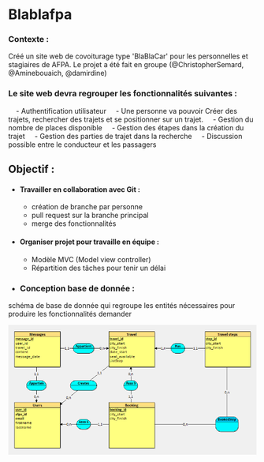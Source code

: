 # Blablafpa

### Contexte : 
Créé un site web de covoiturage type 'BlaBlaCar' pour les personnelles et stagiaires de AFPA.
Le projet a été fait en groupe (@ChristopherSemard, @Aminebouaich, @damirdine)

### Le site web devra regrouper les fonctionnalités suivantes : 
    - Authentification utilisateur
    - Une personne va pouvoir Créer des trajets, rechercher des trajets et se positionner sur un trajet.
    - Gestion du nombre de places disponible
    - Gestion des étapes dans la création du trajet
    - Gestion des parties de trajet dans la recherche
    - Discussion possible entre le conducteur et les passagers

## Objectif : 
- #### Travailler en collaboration avec Git :
    - création de branche par personne 
    - pull request sur la branche principal
    - merge des fonctionnalités
- #### Organiser projet pour travaille en équipe : 
    - Modèle MVC (Model view controller)
    - Répartition des tâches pour tenir un délai
- ### Conception base de donnée  : 
 schéma de base de donnée qui regroupe les entités nécessaires pour produire les fonctionnalités demander

![alt text](./_schema-sql/158b762325ec00ab906719d21e37291c.png)